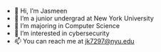 - 👋 Hi, I’m Jasmeen 
- 🌱 I’m a junior undergrad at New York University 
- 💞️ I’m majoring in Computer Science
- 👀 I’m interested in cybersecurity 
- 📫 You can reach me at jk7297@nyu.edu

<!---
jk7297/jk7297 is a ✨ special ✨ repository because its `README.md` (this file) appears on your GitHub profile.
You can click the Preview link to take a look at your changes.
--->
